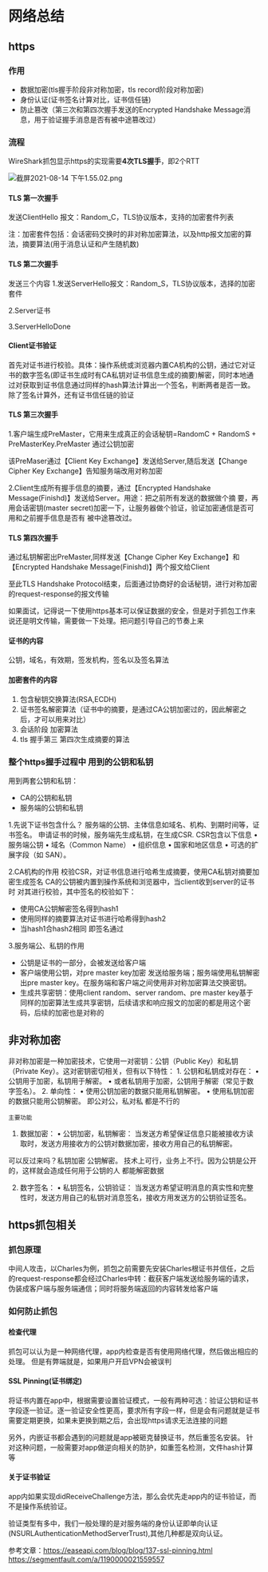 # 网络总结
## https
### 作用
- 数据加密(tls握手阶段非对称加密，tls record阶段对称加密)
- 身份认证(证书签名计算对比，证书信任链)
- 防止篡改（第三次和第四次握手发送的Encrypted Handshake Message消息，用于验证握手消息是否有被中途篡改过）
### 流程
WireShark抓包显示https的实现需要**4次TLS握手**，即2个RTT

![截屏2021-08-14 下午1.55.02.png](https://p9-juejin.byteimg.com/tos-cn-i-k3u1fbpfcp/91a3158a917f40c78f000291e15a506b~tplv-k3u1fbpfcp-watermark.image)
#### TLS 第一次握手
发送ClientHello 报文：Random_C，TLS协议版本，支持的加密套件列表

注：加密套件包括：会话密码交换时的非对称加密算法，以及http报文加密的算法，摘要算法(用于消息认证和产生随机数)
#### TLS 第二次握手
发送三个内容
1.发送ServerHello报文：Random_S，TLS协议版本，选择的加密套件

2.Server证书

3.ServerHelloDone

#### Client证书验证
首先对证书进行校验。具体：操作系统或浏览器内置CA机构的公钥，通过它对证书的数字签名(即证书生成时有CA私钥对证书信息生成的摘要)解密，同时本地通过对获取到证书信息通过同样的hash算法计算出一个签名，判断两者是否一致。除了签名计算外，还有证书信任链的验证

#### TLS 第三次握手
1.客户端生成PreMaster，它用来生成真正的会话秘钥=RandomC + RandomS + PreMasterKey.PreMaster 通过公钥加密

该PreMaser通过【Client Key Exchange】发送给Server,随后发送【Change Cipher Key Exchange】告知服务端改用对称加密

2.Client生成所有握手信息的摘要，通过【Encrypted Handshake Message(Finishd)】发送给Server。用途：把之前所有发送的数据做个摘 要，再用会话密钥(master secret)加密一下，让服务器做个验证，验证加密通信是否可用和之前握手信息是否有 被中途篡改过。

#### TLS 第四次握手
通过私钥解密出PreMaster,同样发送【Change Cipher Key Exchange】和【Encrypted Handshake Message(Finishd)】两个报文给Client

至此TLS Handshake Protocol结束，后面通过协商好的会话秘钥，进行对称加密的request-response的报文传输

如果面试，记得说一下使用https基本可以保证数据的安全，但是对于抓包工作来说还是明文传输，需要做一下处理。把问题引导自己的节奏上来

#### 证书的内容
公钥，域名，有效期，签发机构，签名以及签名算法

#### 加密套件的内容
1. 包含秘钥交换算法(RSA,ECDH)
2. 证书签名解密算法（证书中的摘要，是通过CA公钥加密过的，因此解密之后，才可以用来对比）
3. 会话阶段 加密算法
4. tls 握手第三 第四次生成摘要的算法

### 整个https握手过程中 用到的公钥和私钥
用到两套公钥和私钥：
- CA的公钥和私钥
- 服务端的公钥和私钥

1.先说下证书包含什么？
服务端的公钥、主体信息如域名、机构、到期时间等，证书签名。
申请证书的时候，服务端先生成私钥，在生成CSR. 
CSR包含以下信息
	•	服务端公钥
	•	域名（Common Name）
	•	组织信息
	•	国家和地区信息
	•	可选的扩展字段（如 SAN）。
	
2.CA机构的作用
校验CSR，对证书信息进行哈希生成摘要，使用CA私钥对摘要加密生成签名
CA的公钥被内置到操作系统和浏览器中，当client收到server的证书时 对其进行校验，其中签名的校验如下：
- 使用CA公钥解密签名得到hash1
- 使用同样的摘要算法对证书进行哈希得到hash2
- 当hash1合hash2相同 即签名通过

3.服务端公、私钥的作用
- 公钥是证书的一部分，会被发送给客户端
- 客户端使用公钥，对pre master key加密 发送给服务端；服务端使用私钥解密出pre master key。在服务端和客户端之间使用非对称加密算法交换密钥。
- 生成共享密钥：使用client random、server random、pre master key基于同样的加密算法生成共享密钥，后续请求和响应报文的加密的都是用这个密码，后续的加密也是对称的

## 非对称加密

非对称加密是一种加密技术，它使用一对密钥：公钥（Public Key）和私钥（Private Key）。这对密钥密切相关，但有以下特性：
	1.	公钥和私钥成对存在：
	•	公钥用于加密，私钥用于解密。
	•	或者私钥用于加密，公钥用于解密（常见于数字签名）。
	2.	单向性：
	•	使用公钥加密的数据只能用私钥解密。 
	•	使用私钥加密的数据只能用公钥解密。
	即公对公，私对私 都是不行的
	
	主要功能

1. 数据加密：
	•	公钥加密，私钥解密：
当发送方希望保证信息只能被接收方读取时，发送方用接收方的公钥对数据加密，接收方用自己的私钥解密。

可以反过来吗？私钥加密 公钥解密。
技术上可行，业务上不行。因为公钥是公开的，这样就会造成任何用于公钥的人 都能解密数据


2. 数字签名：
	•	私钥签名，公钥验证：
当发送方希望证明消息的真实性和完整性时，发送方用自己的私钥对消息签名，接收方用发送方的公钥验证签名。

## https抓包相关

### 抓包原理
中间人攻击，以Charles为例，抓包之前需要先安装Charles根证书并信任，之后的request-response都会经过Charles中转：截获客户端发送给服务端的请求，伪装成客户端与服务端通信；同时将服务端返回的内容转发给客户端

### 如何防止抓包
#### 检查代理
抓包可以认为是一种网络代理，app内检查是否有使用网络代理，然后做出相应的处理。
但是有弊端就是，如果用户开启VPN会被误判

#### SSL Pinning(证书绑定)
将证书内置在app中，根据需要设置验证模式，一般有两种可选：验证公钥和证书字段逐一验证。逐一验证安全性更高，要求所有字段一样，但是会有问题就是证书需要定期更换，如果未更换到期之后，会出现https请求无法连接的问题

另外，内嵌证书都会遇到的问题就是app被砸克替换证书，然后重签名安装。
针对这种问题，一般需要对app做逆向相关的防护，如重签名检测，文件hash计算等

#### 关于证书验证
app内如果实现didReceiveChallenge方法，那么会优先走app内的证书验证，而不是操作系统验证。

验证类型有多中，我们一般处理的是对服务端的身份认证即单向认证(NSURLAuthenticationMethodServerTrust),其他几种都是双向认证。

参考文章：https://easeapi.com/blog/blog/137-ssl-pinning.html
https://segmentfault.com/a/1190000021559557


